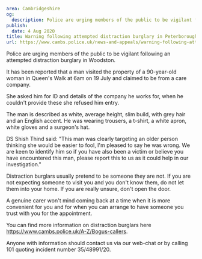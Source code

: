 ```yaml
area: Cambridgeshire
og:
  description: Police are urging members of the public to be vigilant following an attempted distraction burglary in Woodston.
publish:
  date: 4 Aug 2020
title: Warning following attempted distraction burglary in Peterborough
url: https://www.cambs.police.uk/news-and-appeals/warning-following-attempted-distraction-burglary-in-peterborough
```

Police are urging members of the public to be vigilant following an attempted distraction burglary in Woodston.

It has been reported that a man visited the property of a 90-year-old woman in Queen's Walk at 6am on 19 July and claimed to be from a care company.

She asked him for ID and details of the company he works for, when he couldn't provide these she refused him entry.

The man is described as white, average height, slim build, with grey hair and an English accent. He was wearing trousers, a t-shirt, a white apron, white gloves and a surgeon's hat.

DS Shish Thind said: "This man was clearly targeting an older person thinking she would be easier to fool, I'm pleased to say he was wrong. We are keen to identify him so if you have also been a victim or believe you have encountered this man, please report this to us as it could help in our investigation."

Distraction burglars usually pretend to be someone they are not. If you are not expecting someone to visit you and you don't know them, do not let them into your home. If you are really unsure, don't open the door.

A genuine carer won't mind coming back at a time when it is more convenient for you and for when you can arrange to have someone you trust with you for the appointment.

You can find more information on distraction burglars here https://www.cambs.police.uk/A-Z/Bogus-callers.

Anyone with information should contact us via our web-chat or by calling 101 quoting incident number 35/48991/20.
